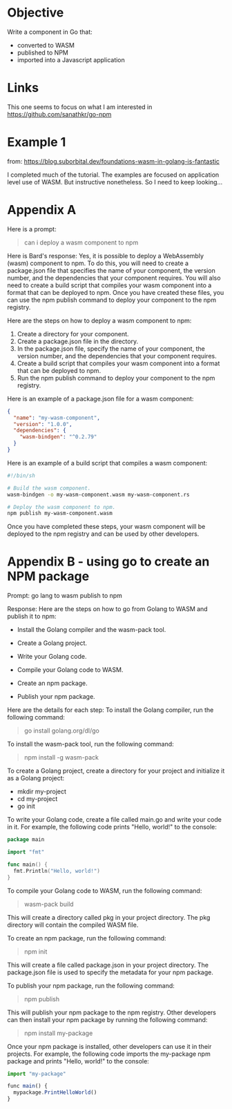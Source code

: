 # Objective

Write a component in Go that:
- converted to WASM
- published to NPM
- imported into a Javascript application

# Links

This one seems to focus on what I am interested in
https://github.com/sanathkr/go-npm

# Example 1
from: https://blog.suborbital.dev/foundations-wasm-in-golang-is-fantastic

I completed  much of the tutorial. The examples are focused on application level use of WASM.
But instructive nonetheless. So I need to keep looking...



# Appendix A
Here is a prompt:
> can i deploy a wasm component to npm

Here is Bard's response:
Yes, it is possible to deploy a WebAssembly (wasm) component to npm. To do this, you will need to create a package.json file that specifies the name of your component, the version number, and the dependencies that your component requires. You will also need to create a build script that compiles your wasm component into a format that can be deployed to npm. Once you have created these files, you can use the npm publish command to deploy your component to the npm registry.

Here are the steps on how to deploy a wasm component to npm:
1. Create a directory for your component.
2. Create a package.json file in the directory.
3. In the package.json file, specify the name of your component, the version number, and the dependencies that your component requires.
4. Create a build script that compiles your wasm component into a format that can be deployed to npm.
5. Run the npm publish command to deploy your component to the npm registry.

Here is an example of a package.json file for a wasm component:
```json
{
  "name": "my-wasm-component",
  "version": "1.0.0",
  "dependencies": {
    "wasm-bindgen": "^0.2.79"
  }
} 
```
Here is an example of a build script that compiles a wasm component:
```sh
#!/bin/sh

# Build the wasm component.
wasm-bindgen -o my-wasm-component.wasm my-wasm-component.rs

# Deploy the wasm component to npm.
npm publish my-wasm-component.wasm 
```

Once you have completed these steps, your wasm component will be deployed to the npm registry and can be used by other developers.

# Appendix B - using go to create an NPM package

Prompt: go lang to wasm publish to npm

Response:
Here are the steps on how to go from Golang to WASM and publish it to npm:

- Install the Golang compiler and the wasm-pack tool.
- Create a Golang project.
- Write your Golang code.
- Compile your Golang code to WASM.


- Create an npm package.
- Publish your npm package.

Here are the details for each step:
To install the Golang compiler, run the following command:
> go install golang.org/dl/go 

To install the wasm-pack tool, run the following command:
> npm install -g wasm-pack 

To create a Golang project, create a directory for your project and initialize it as a Golang project:
- mkdir my-project
- cd my-project
- go init 

To write your Golang code, create a file called main.go and write your code in it. For example, the following code prints "Hello, world!" to the console:

```go
package main

import "fmt"

func main() {
  fmt.Println("Hello, world!")
} 
```

To compile your Golang code to WASM, run the following command:
> wasm-pack build 

This will create a directory called pkg in your project directory. The pkg directory will contain the compiled WASM file.

To create an npm package, run the following command:
> npm init 

This will create a file called package.json in your project directory. The package.json file is used to specify the metadata for your npm package.

To publish your npm package, run the following command:
> npm publish 

This will publish your npm package to the npm registry. Other developers can then install your npm package by running the following command:
> npm install my-package 

Once your npm package is installed, other developers can use it in their projects. For example, the following code imports the my-package npm package and prints "Hello, world!" to the console:

```js
import "my-package"

func main() {
  mypackage.PrintHelloWorld()
} 
```
